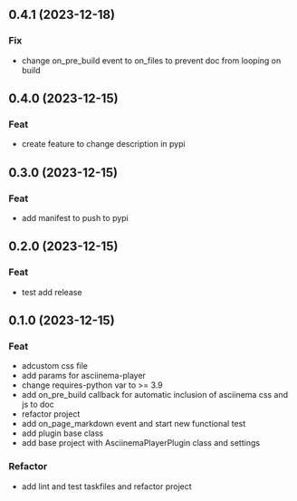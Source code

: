 ## 0.4.1 (2023-12-18)

### Fix

- change on_pre_build event to on_files to prevent doc from looping on build

## 0.4.0 (2023-12-15)

### Feat

- create feature to change description in pypi

## 0.3.0 (2023-12-15)

### Feat

- add manifest to push to pypi

## 0.2.0 (2023-12-15)

### Feat

- test add release

## 0.1.0 (2023-12-15)

### Feat

- adcustom css file
- add params for asciinema-player
- change requires-python var to >= 3.9
- add on_pre_build callback for automatic inclusion of asciinema css and js to doc
- refactor project
- add on_page_markdown event and start new functional test
- add plugin base class
- add base project with AsciinemaPlayerPlugin class and settings

### Refactor

- add lint and test taskfiles and refactor project
